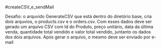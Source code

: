#createCSV_e_sendMail

Desafio: o arquvido GenerateCSV que está dentro do diretório base, cria dois arquvios, o products.csv e o orders.csv. Com esses dados deve ser gerado um arquivo CSV com Id do Produto, preço unitário, data da última venda, quantidade total vendido e valor total vendido, juntanto os dados dos dois arquivos. Após gerar o arquivo, o mesmo deve ser enviado por e-mail 
